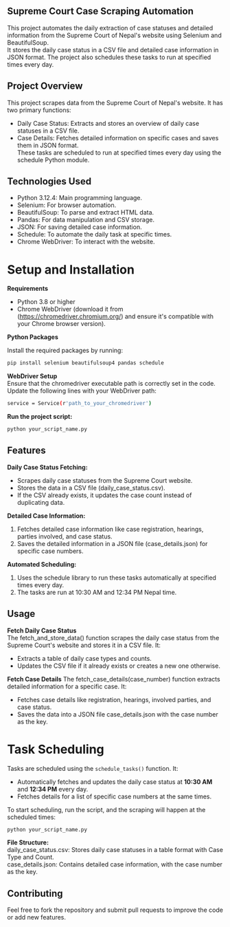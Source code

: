 ## Supreme Court Case Scraping Automation
This project automates the daily extraction of case statuses and detailed information from the Supreme Court of Nepal's website using Selenium and BeautifulSoup.  
It stores the daily case status in a CSV file and detailed case information in JSON format. The project also schedules these tasks to run at specified times every day.

## Project Overview
This project scrapes data from the Supreme Court of Nepal's website. It has two primary functions:  

- Daily Case Status: Extracts and stores an overview of daily case statuses in a CSV file.  
- Case Details: Fetches detailed information on specific cases and saves them in JSON format.  
These tasks are scheduled to run at specified times every day using the schedule Python module.

## Technologies Used
- Python 3.12.4: Main programming language.   
- Selenium: For browser automation.  
- BeautifulSoup: To parse and extract HTML data.  
- Pandas: For data manipulation and CSV storage.  
- JSON: For saving detailed case information.  
- Schedule: To automate the daily task at specific times.  
- Chrome WebDriver: To interact with the website.

# Setup and Installation

**Requirements**

- Python 3.8 or higher
- Chrome WebDriver (download it from (https://chromedriver.chromium.org/) and ensure it's compatible with your Chrome browser version).

**Python Packages**

Install the required packages by running:  

```bash
pip install selenium beautifulsoup4 pandas schedule
```

**WebDriver Setup**  
Ensure that the chromedriver executable path is correctly set in the code. Update the following lines with your WebDriver path:    
```bash
service = Service(r'path_to_your_chromedriver')
```
**Run the project script:**
```bash
python your_script_name.py
```

## Features

**Daily Case Status Fetching:** 
- Scrapes daily case statuses from the Supreme Court website.  
- Stores the data in a CSV file (daily_case_status.csv).  
- If the CSV already exists, it updates the case count instead of duplicating data.
  
**Detailed Case Information:**

1. Fetches detailed case information like case registration, hearings, parties involved, and case status.  
2. Saves the detailed information in a JSON file (case_details.json) for specific case numbers.  
   
**Automated Scheduling:**

1. Uses the schedule library to run these tasks automatically at specified times every day.  
2. The tasks are run at 10:30 AM and 12:34 PM Nepal time.

## Usage

**Fetch Daily Case Status**  
The fetch_and_store_data() function scrapes the daily case status from the Supreme Court's website and stores it in a CSV file. It:    
- Extracts a table of daily case types and counts.    
- Updates the CSV file if it already exists or creates a new one otherwise.  
  
**Fetch Case Details**
The fetch_case_details(case_number) function extracts detailed information for a specific case. It:  
- Fetches case details like registration, hearings, involved parties, and case status.  
- Saves the data into a JSON file case_details.json with the case number as the key.

# Task Scheduling

Tasks are scheduled using the `schedule_tasks()` function. It:

- Automatically fetches and updates the daily case status at **10:30 AM** and **12:34 PM** every day.
- Fetches details for a list of specific case numbers at the same times.

To start scheduling, run the script, and the scraping will happen at the scheduled times:

```bash
python your_script_name.py
```
**File Structure:**  
daily_case_status.csv: Stores daily case statuses in a table format with Case Type and Count.   
case_details.json: Contains detailed case information, with the case number as the key.  

## Contributing
Feel free to fork the repository and submit pull requests to improve the code or add new features.   
